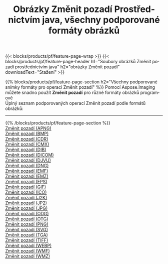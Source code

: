 ﻿---
title: Obrázky Změnit pozadí Prostřednictvím java, všechny podporované formáty obrázků 
weight: 3920
url: /cs/java/change-background 
lang: cs
langdirlevel: 2
locales: zh-hans,ja,it,ru,de,es,fr,nl,id,lt,pl,pt,vi,tr,ko,zh-hant,ar,hi,th,sv,cs,uk,he
description: Pomocí Aspose.Imaging můžete snadno Změnit pozadí obrázky přes java
---

{{< blocks/products/pf/feature-page-wrap >}}
{{< blocks/products/pf/feature-page-header h1="Soubory obrázků Změnit pozadí prostřednictvím java" h2="obrázky Změnit pozadí" downloadText="Stažení" >}}


{{% blocks/products/pf/feature-page-section  h2="Všechny podporované snímky formáty pro operaci Změnit pozadí" %}}
Pomocí Aspose.Imaging můžete snadno použít **Změnit pozadí** pro různé formáty obrázků programově
<br/>
Úplný seznam podporovaných operací Změnit pozadí podle formátů obrázků:
<hr/>
{{% /blocks/products/pf/feature-page-section %}}
<div class="container-fluid productfamilypage bg-gray">
    <div class="convertypes bg-gray agp-content section">
        <div class="container">
		<div class="row other-converters">
		    <div class='col-md-2 other-converter remove-lp remove-rp'><a href="/imaging/cs/java/change-background/apng" >Změnit pozadí (APNG)</a></div><div class='col-md-2 other-converter remove-lp remove-rp'><a href="/imaging/cs/java/change-background/bmp" >Změnit pozadí (BMP)</a></div><div class='col-md-2 other-converter remove-lp remove-rp'><a href="/imaging/cs/java/change-background/cdr" >Změnit pozadí (CDR)</a></div><div class='col-md-2 other-converter remove-lp remove-rp'><a href="/imaging/cs/java/change-background/cmx" >Změnit pozadí (CMX)</a></div><div class='col-md-2 other-converter remove-lp remove-rp'><a href="/imaging/cs/java/change-background/dib" >Změnit pozadí (DIB)</a></div><div class='col-md-2 other-converter remove-lp remove-rp'><a href="/imaging/cs/java/change-background/dicom" >Změnit pozadí (DICOM)</a></div><div class='col-md-2 other-converter remove-lp remove-rp'><a href="/imaging/cs/java/change-background/djvu" >Změnit pozadí (DJVU)</a></div><div class='col-md-2 other-converter remove-lp remove-rp'><a href="/imaging/cs/java/change-background/dng" >Změnit pozadí (DNG)</a></div><div class='col-md-2 other-converter remove-lp remove-rp'><a href="/imaging/cs/java/change-background/emf" >Změnit pozadí (EMF)</a></div><div class='col-md-2 other-converter remove-lp remove-rp'><a href="/imaging/cs/java/change-background/emz" >Změnit pozadí (EMZ)</a></div><div class='col-md-2 other-converter remove-lp remove-rp'><a href="/imaging/cs/java/change-background/eps" >Změnit pozadí (EPS)</a></div><div class='col-md-2 other-converter remove-lp remove-rp'><a href="/imaging/cs/java/change-background/gif" >Změnit pozadí (GIF)</a></div><div class='col-md-2 other-converter remove-lp remove-rp'><a href="/imaging/cs/java/change-background/ico" >Změnit pozadí (ICO)</a></div><div class='col-md-2 other-converter remove-lp remove-rp'><a href="/imaging/cs/java/change-background/j2k" >Změnit pozadí (J2K)</a></div><div class='col-md-2 other-converter remove-lp remove-rp'><a href="/imaging/cs/java/change-background/jp2" >Změnit pozadí (JP2)</a></div><div class='col-md-2 other-converter remove-lp remove-rp'><a href="/imaging/cs/java/change-background/jpg" >Změnit pozadí (JPG)</a></div><div class='col-md-2 other-converter remove-lp remove-rp'><a href="/imaging/cs/java/change-background/odg" >Změnit pozadí (ODG)</a></div><div class='col-md-2 other-converter remove-lp remove-rp'><a href="/imaging/cs/java/change-background/otg" >Změnit pozadí (OTG)</a></div><div class='col-md-2 other-converter remove-lp remove-rp'><a href="/imaging/cs/java/change-background/png" >Změnit pozadí (PNG)</a></div><div class='col-md-2 other-converter remove-lp remove-rp'><a href="/imaging/cs/java/change-background/svg" >Změnit pozadí (SVG)</a></div><div class='col-md-2 other-converter remove-lp remove-rp'><a href="/imaging/cs/java/change-background/tga" >Změnit pozadí (TGA)</a></div><div class='col-md-2 other-converter remove-lp remove-rp'><a href="/imaging/cs/java/change-background/tiff" >Změnit pozadí (TIFF)</a></div><div class='col-md-2 other-converter remove-lp remove-rp'><a href="/imaging/cs/java/change-background/webp" >Změnit pozadí (WEBP)</a></div><div class='col-md-2 other-converter remove-lp remove-rp'><a href="/imaging/cs/java/change-background/wmf" >Změnit pozadí (WMF)</a></div><div class='col-md-2 other-converter remove-lp remove-rp'><a href="/imaging/cs/java/change-background/wmz" >Změnit pozadí (WMZ)</a></div>
                </div>
        </div>
    </div>
</div>
<br/>


